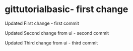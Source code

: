 # gittutorialbasic- first change

Updated First change - first commit

Updated Second change from ui - second commit

Updated Third change from ui - third commit

